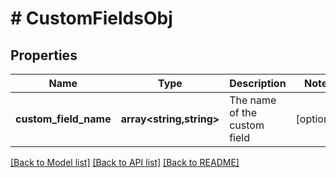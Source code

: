 # # CustomFieldsObj

## Properties

Name | Type | Description | Notes
------------ | ------------- | ------------- | -------------
**custom_field_name** | **array<string,string>** | The name of the custom field | [optional]

[[Back to Model list]](../../README.md#models) [[Back to API list]](../../README.md#endpoints) [[Back to README]](../../README.md)

